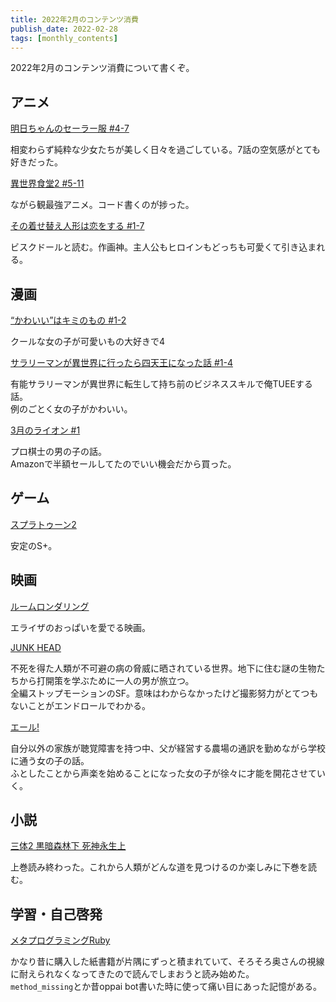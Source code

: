 ```yaml
---
title: 2022年2月のコンテンツ消費
publish_date: 2022-02-28
tags: [monthly_contents]
---
```


2022年2月のコンテンツ消費について書くぞ。

## アニメ
[明日ちゃんのセーラー服 #4-7](https://annict.com/works/8179)

相変わらず純粋な少女たちが美しく日々を過ごしている。7話の空気感がとても好きだった。

[異世界食堂2 #5-11](https://annict.com/works/8402)

ながら観最強アニメ。コード書くのが捗った。

[その着せ替え人形は恋をする #1-7](https://annict.com/works/8365)

ビスクドールと読む。作画神。主人公もヒロインもどっちも可愛くて引き込まれる。


## 漫画

[“かわいい”はキミのもの #1-2](https://amzn.to/3IOb9hw)

クールな女の子が可愛いもの大好きで4

[サラリーマンが異世界に行ったら四天王になった話 #1-4](https://amzn.to/34k7Obc)

有能サラリーマンが異世界に転生して持ち前のビジネススキルで俺TUEEする話。  
例のごとく女の子がかわいい。

[3月のライオン #1](https://amzn.to/377ADZp)

プロ棋士の男の子の話。  
Amazonで半額セールしてたのでいい機会だから買った。

## ゲーム
[スプラトゥーン2](https://amzn.to/3febU6I)

安定のS+。


## 映画
[ルームロンダリング](https://filmarks.com/movies/77484)

エライザのおっぱいを愛でる映画。

[JUNK HEAD](https://filmarks.com/movies/74863)

不死を得た人類が不可避の病の脅威に晒されている世界。地下に住む謎の生物たちから打開策を学ぶために一人の男が旅立つ。  
全編ストップモーションのSF。意味はわからなかったけど撮影努力がとてつもないことがエンドロールでわかる。

[エール!](https://filmarks.com/movies/61098)

自分以外の家族が聴覚障害を持つ中、父が経営する農場の通訳を勤めながら学校に通う女の子の話。  
ふとしたことから声楽を始めることになった女の子が徐々に才能を開花させていく。

## 小説

[三体2 黒暗森林下 死神永生上](https://amzn.to/3pASChJ)

上巻読み終わった。これから人類がどんな道を見つけるのか楽しみに下巻を読む。


## 学習・自己啓発

[メタプログラミングRuby](https://amzn.to/3IOjq5h)

かなり昔に購入した紙書籍が片隅にずっと積まれていて、そろそろ奥さんの視線に耐えられなくなってきたので読んでしまおうと読み始めた。  
`method_missing`とか昔oppai bot書いた時に使って痛い目にあった記憶がある。
